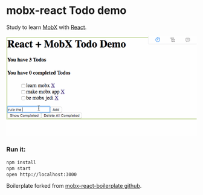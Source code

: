 mobx-react Todo demo
=====================

Study to learn [MobX](https://mobxjs.github.io/mobx) with [React](https://facebook.github.io/react).

![demo](/assets/images/mobx-react-todo-demo.gif)

### Run it:

```
npm install
npm start
open http://localhost:3000
```

Boilerplate forked from [mobx-react-boilerplate github](https://github.com/mobxjs/mobx-react-boilerplate).
